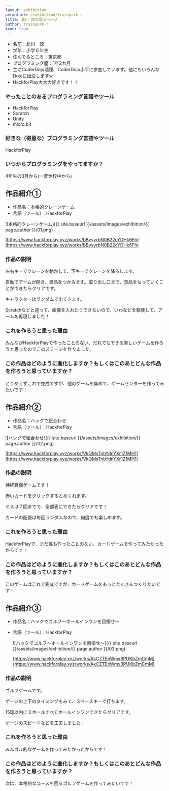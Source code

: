 ```yaml
---
layout: exhibition
permalink: /exhibition/trainpark-r
title: 北川 諒の展示ページ
author: trainpark-r
icon: true
---
```

- 名前：北川　諒
- 学年：小学６年生
- 住んでるところ：東京都
- プログラミング歴：1年2カ月
- 主にCoderDojo瑞穂、CoderDojo小平に参加しています。他にもいろんなDojoに出没しますw
- HackforPlay大大大好きです！！

### やったことのあるプログラミング言語やツール

- HackforPlay
- Scratch
- Unity
- micro:bit

### 好きな（得意な）プログラミング言語やツール

HackforPlay

### いつからプログラミングをやってますか？

4年生の3月から(一斉休校中から)

## 作品紹介①

- 作品名：本格的クレーンゲーム
- 言語（ツール）：HackforPlay

![本格的クレーンゲーム]({{ site.baseurl }}/assets/images/exhibition/{{ page.author }}/01.png)

[https://www.hackforplay.xyz/works/bBvyyrbN0B22cYDHk6Fh](https://www.hackforplay.xyz/works/bBvyyrbN0B22cYDHk6Fh)

### 作品の説明

左右キーでクレーンを動かして、下キーでクレーンを降ろします。

自動でアームが開き、景品をつかみます。取り出し口まで、景品をもっていくことができたらクリアです。

キャラクターはランダムで出てきます。

Scratchなどと違って、画像を入れたりできないので、いわなどを駆使して、アームを再現しました！

### これを作ろうと思った理由

みんながHackforPlayで作ったことのない、だれでもできる楽しいゲームを作ろうと思ったのでこのステージを作りました。

### この作品はどのように進化しますか？もしくはこのあとどんな作品を作ろうと思っていますか？

とりあえずこれで完成ですが、他のゲームも集めて、ゲームセンターを作ってみたいです！

## 作品紹介②

- 作品名：ハックで絵合わせ
- 言語（ツール）：HackforPlay

![ハックで絵合わせ]({{ site.baseurl }}/assets/images/exhibition/{{ page.author }}/02.png)

[https://www.hackforplay.xyz/works/VkQMsTnbYdnYXr1Z1MH1](https://www.hackforplay.xyz/works/VkQMsTnbYdnYXr1Z1MH1)

### 作品の説明

神経衰弱ゲームです！

赤いカードをクリックするとめくれます。

ミスは７回までで、全部表にできたらクリアです！

カードの配置は毎回ランダムなので、何度でも楽しめます。

### これを作ろうと思った理由

HackforPlayで、まだ誰も作ったことのない、カードゲームを作ってみたかったからです！

### この作品はどのように進化しますか？もしくはこのあとどんな作品を作ろうと思っていますか？

このゲームはこれで完成ですが、カードゲームをもっとたくさんつくりたいです！

## 作品紹介③

- 作品名：ハックでゴルフ～ホールインワンを目指せ～
- 言語（ツール）：HackforPlay

    ![ハックでゴルフ～ホールインワンを目指せ～]({{ site.baseurl }}/assets/images/exhibition/{{ page.author }}/03.png)

    [https://www.hackforplay.xyz/works/AkCZTEnWmx3PUKbZmCmM](https://www.hackforplay.xyz/works/AkCZTEnWmx3PUKbZmCmM)

### 作品の説明

ゴルフゲームです。

ゲージの上下のタイミングをみて、スペースキーで打ちます。

15球以内に３ホールすべてホールインワンできたらクリアです。

ゲージのスピードなどを工夫しました！

### これを作ろうと思った理由

みんゴル的なゲームを作ってみたかったからです！

### この作品はどのように進化しますか？もしくはこのあとどんな作品を作ろうと思っていますか？

次は、本格的なコースを回るゴルフゲームを作ってみたいです！
